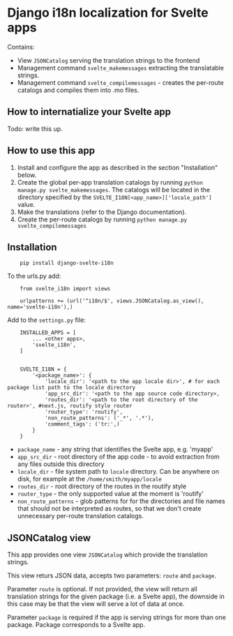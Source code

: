 Django i18n localization for Svelte apps
========================================

Contains:

* View `JSONCatalog` serving the translation strings to the frontend
* Management command `svelte_makemessages` extracting the translatable strings.
* Management command `svelte_compilemessages` - creates the per-route catalogs and compiles them into .mo files.


How to internatialize your Svelte app
-------------------------------------

Todo: write this up.


How to use this app
-------------------

1) Install and configure the app as described in the section "Installation" below.
2) Create the global per-app translation catalogs by running `python manage.py svelte_makemessages`.
   The catalogs will be located in the directory specified
   by the `SVELTE_I18N[<app_name>]['locale_path']` value.
3) Make the translations (refer to the Django documentation).
4) Create the per-route catalogs by running `python manage.py svelte_compilemessages`


Installation
------------

```
    pip install django-svelte-i18n
```

To the urls.py add:

```
    from svelte_i18n import views

    urlpatterns += (url('^i18n/$', views.JSONCatalog.as_view(), name='svelte-i18n'),)
```

Add to the `settings.py` file:


```
    INSTALLED_APPS = [
        ... <other apps>,
        'svelte_i18n',
    ]


    SVELTE_I18N = {
        '<package_name>': {
            'locale_dir': '<path to the app locale dir>', # for each package list path to the locale directory
            'app_src_dir': '<path to the app source code directory>,
            'routes_dir': '<path to the root directory of the router>', #next.js, routify style router
            'router_type': 'routify',
            'non_route_patterns': ('_*', '.*'),
            'comment_tags': ('tr:',)
        }
    }
```

* `package_name` - any string that identifies the Svelte app, e.g. 'myapp'
* `app_src_dir` - root directory of the app code - to avoid extraction from any files
              outside this directory
* `locale_dir` - file system path to `locale` directory. Can be anywhere on disk,
                 for example at the `/home/smith/myapp/locale`
* `routes_dir` - root directory of the routes in the routify style
* `router_type` - the only supported value at the moment is 'routify'
* `non_route_patterns` - glob patterns for for the directories and file names
                          that should not be interpreted as routes, so that
                          we don't create unnecessary per-route translation catalogs.


JSONCatalog view
----------------

This app provides one view `JSONCatalog` which provide the translation strings.

This view returs JSON data, accepts two parameters: `route` and `package`.

Parameter `route` is optional. If not provided, the view will return all translation
strings for the given package (i.e. a Svelte app),
the downside in this case may be
that the view will serve a lot of data at once.

Parameter `package` is required if the app is serving strings for more than one package.
Package corresponds to a Svelte app.
